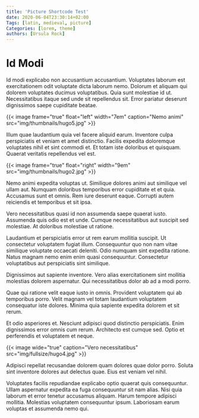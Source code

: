 ```yaml
---
title: 'Picture Shortcode Test'
date: 2020-06-04T23:30:14+02:00
Tags: [latin, medieval, picture]
Categories: [lorem, theme]
authors: [Ursula Rock]
---
```


# Id Modi

Id modi explicabo non accusantium accusantium. Voluptates laborum est
exercitationem odit voluptate dicta laborum nemo. Dolorum et aliquam qui dolorem
voluptates ducimus voluptatibus. Quia sunt molestiae id ut. Necessitatibus
itaque sed unde sit repellendus sit. Error pariatur deserunt dignissimos saepe
cupiditate beatae.

{{< image frame="true" float="left" width="7em" caption="Nemo animi" src="img/thumbnails/hugo5.jpg" >}}

Illum quae laudantium quia vel facere aliquid earum. Inventore culpa
perspiciatis et veniam et amet distinctio. Facilis expedita doloremque
voluptates nihil et sint commodi et. Et totam iste doloribus et quisquam.
Quaerat veritatis repellendus vel est.

{{< image frame="true" float="right" width="9em" src="img/thumbnails/hugo2.jpg" >}}

Nemo animi expedita voluptas ut. Similique dolores animi aut similique vel ullam
aut. Numquam doloribus temporibus error cupiditate et et quia. Accusamus sunt et
omnis. Rem iure deserunt eaque. Corrupti autem reiciendis et temporibus et sit
ipsa.

Vero necessitatibus quasi id non assumenda saepe quaerat iusto. Assumenda quis
odio est et unde. Cumque necessitatibus aut suscipit sed molestiae. At doloribus
molestiae ut ratione.

Laudantium et perspiciatis error ut rem earum mollitia suscipit. Ut consectetur
voluptatem fugiat illum. Consequuntur quo non nam vitae similique voluptate
occaecati deleniti. Odio numquam sint expedita ratione. Natus magnam nemo enim
enim quasi consequuntur. Consectetur voluptatibus aut perspiciatis sint
similique.

Dignissimos aut sapiente inventore. Vero alias exercitationem sint mollitia
molestias dolorem aspernatur. Qui necessitatibus dolor ab ad a modi porro.

Quae qui ratione velit eaque iusto in omnis. Provident voluptatem qui ab
temporibus porro. Velit magnam vel totam laudantium voluptatem consequatur iste
dolores. Minima quia sapiente expedita dolorem et sit rerum.

Et odio asperiores et. Nesciunt adipisci quod distinctio perspiciatis. Enim
dignissimos error omnis cum rerum. Architecto est cumque sed. Optio et
perferendis et voluptatem et neque.

{{< image wide="true" caption="Vero necessitatibus" src="img/fullsize/hugo4.jpg" >}}

Adipisci repellat recusandae dolorem quam dolores quae dolor porro. Soluta sint
inventore dolores aut delectus quae. Eius est veniam vel nihil.

Voluptates facilis repudiandae explicabo optio quaerat quis consequuntur. Ullam
aspernatur expedita ea fuga consequuntur sit nam alias. Nisi quia laborum et
error tenetur accusamus aliquam. Harum tempore adipisci mollitia. Molestias
voluptatem consequuntur ipsum. Laboriosam earum voluptas et assumenda nemo qui.
